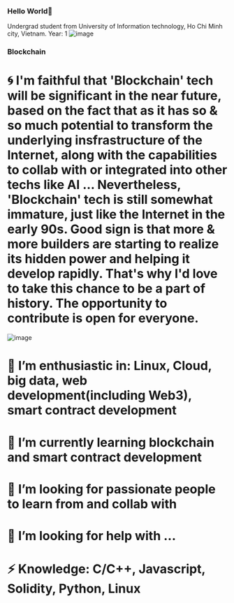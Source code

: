 ### Hello World👋
Undergrad student from University of Information technology, Ho Chi Minh city, Vietnam.
Year: 1
![image](https://github.com/ducmint864/ducmint864/assets/69887564/679018ca-4966-4add-b7ec-9f5a2abd96af)

### Blockchain
# 🌀 I'm faithful that 'Blockchain' tech will be significant in the near future, based on the fact that as it has so & so much potential to transform the underlying insfrastructure of the Internet, along with the capabilities to collab with or integrated into other techs like AI ... Nevertheless, 'Blockchain' tech is still somewhat immature, just like the Internet in the early 90s. Good sign is that more & more builders are starting to realize its hidden power and helping it develop rapidly. That's why I'd love to take this chance to be a part of history. The opportunity to contribute is open for everyone.

![image](https://github.com/ducmint864/ducmint864/assets/69887564/31b0efc0-549e-4f38-afca-9a02595c9e10)
# 🔭 I’m enthusiastic in: Linux, Cloud, big data, web development(including Web3), smart contract development
# 🌱 I’m currently learning blockchain and smart contract development
# 👯 I’m looking for passionate people to learn from and collab with
# 🤔 I’m looking for help with ...
# ⚡ Knowledge: C/C++, Javascript, Solidity, Python, Linux

<!--
**ducmint864/ducmint864** is a ✨ _special_ ✨ repository because its `README.md` (this file) appears on your GitHub profile.

Here are some ideas to get you started:
